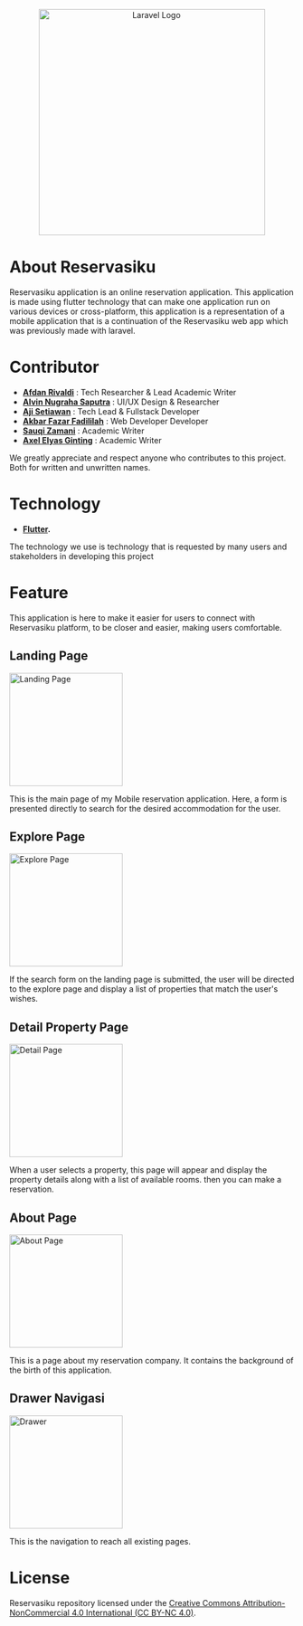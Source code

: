 <p align="center">
    <a href="https://github.com/ajiistwn/reservasiku-laravel" target="_blank">    
        <picture>
            <source srcset="./images/logo-vertikal-white.png" media="(prefers-color-scheme: dark)">
            <img src="./images/logo.png" width="400" alt="Laravel Logo">
        </picture>
   </a>     
    
</p>

# About Reservasiku

Reservasiku application is an online reservation application. This application is made using flutter technology that can make one application run on various devices or cross-platform, this application is a representation of a mobile application that is a continuation of the Reservasiku web app which was previously made with laravel.

# Contributor

- **[Afdan Rivaldi](https://github.com/Afdan678)** : Tech Researcher & Lead Academic Writer
- **[Alvin Nugraha Saputra](mailto:alvinoegraha@gmail.com)** : UI/UX Design & Researcher
- **[Aji Setiawan](https://github.com/ajiistwn)** : Tech Lead & Fullstack Developer
- **[Akbar Fazar Fadililah](https://github.com/fazar212)** : Web Developer
  Developer
- **[Sauqi Zamani](https://)** : Academic Writer
- **[Axel Elyas Ginting](https://)** : Academic Writer

We greatly appreciate and respect anyone who contributes to this project. Both for written and unwritten names.

# Technology

- **[Flutter](https://lhttps://flutter.dev/).**

The technology we use is technology that is requested by many users and stakeholders in developing this project

# Feature

This application is here to make it easier for users to connect with Reservasiku platform, to be closer and easier, making users comfortable.

## Landing Page

<img src="./images/landingPage.png" width="200" alt="Landing Page">

This is the main page of my Mobile reservation application. Here, a form is presented directly to search for the desired accommodation for the user.

## Explore Page

<img src="./images/explorePage.png" width="200" alt="Explore Page">

If the search form on the landing page is submitted, the user will be directed to the explore page and display a list of properties that match the user's wishes.

## Detail Property Page

<img src="./images/detailPage.png" width="200" alt="Detail Page">

When a user selects a property, this page will appear and display the property details along with a list of available rooms. then you can make a reservation.

## About Page

<img src="./images/aboutPage.png" width="200" alt="About Page">

This is a page about my reservation company. It contains the background of the birth of this application.

## Drawer Navigasi

<img src="./images/drawer.png" width="200" alt="Drawer">

This is the navigation to reach all existing pages.

# License

Reservasiku repository licensed under the [Creative Commons Attribution-NonCommercial 4.0 International (CC BY-NC 4.0)](https://creativecommons.org/licenses/by-nc/4.0/).
